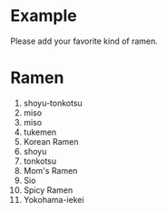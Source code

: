 # Example  
Please add your favorite kind of ramen.

# Ramen
1. shoyu-tonkotsu
2. miso
3. miso
4. tukemen
5. Korean Ramen
6. shoyu
7. tonkotsu
8. Mom's Ramen
9. Sio
10. Spicy Ramen
11. Yokohama-iekei

